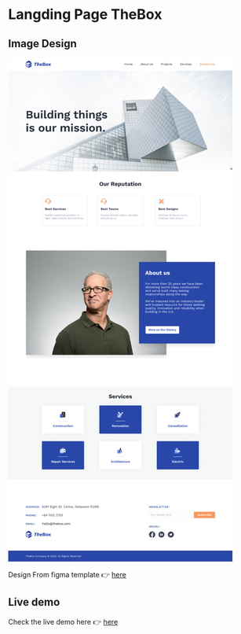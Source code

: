# Langding Page TheBox


## Image Design 

![Test Image 3](/design.jpg)

Design From figma template 👉️ [here]( https://www.figma.com/file/tqiisSSQfdAmNcfyVCpdiD/Responsive%2FComponents-Landing-Page---Construction-Company-(Community) )

## Live demo

Check the live demo here 👉️ [here]( https://thebox-fga.netlify.app/ )
